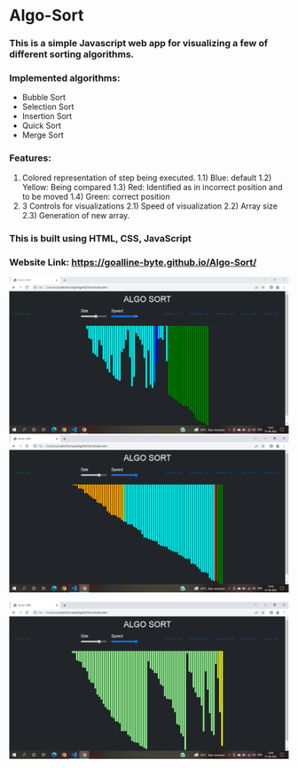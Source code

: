 # Algo-Sort
### This is a simple Javascript web app for visualizing a few of different sorting algorithms.
### Implemented algorithms:
- Bubble Sort 
- Selection Sort
- Insertion Sort
- Quick Sort
- Merge Sort
### Features:
1) Colored representation of step being executed.
  1.1) Blue: default
  1.2) Yellow: Being compared
  1.3) Red: Identified as in incorrect position and to be moved
  1.4) Green: correct position
2) 3 Controls for visualizations
  2.1) Speed of visualization 
  2.2) Array size
  2.3) Generation of new array.

### This is built using HTML, CSS, JavaScript <br/>
### Website Link: https://goalline-byte.github.io/Algo-Sort/



<img src="https://github.com/Goalline-byte/Algo-Sort/blob/main/image_ss/1.png"> <br/>
<img src="https://github.com/Goalline-byte/Algo-Sort/blob/main/image_ss/3.png"> <br/>

<img src="https://github.com/Goalline-byte/Algo-Sort/blob/main/image_ss/6.png"> <br/>
